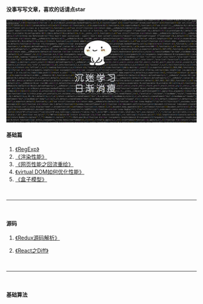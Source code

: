 #### 没事写写文章，喜欢的话请点star
![Alt text](./images/1.png)

#### 基础篇
1. [《RegExp》](./RegExp.md "学习RegExp")
2. [《渲染性能》](./渲染性能.md "学习《渲染性能》")
3. [《网页性能之回流重绘》](./回流与重绘.md "学习《网页性能之回流重绘》")
4. [《virtual DOM如何优化性能》](./ReactPerformance.md "学习《virtual DOM如何优化性能》")
5. [《盒子模型》](./盒模型.md "学习《盒子模型》")


<br/>

-------

<br/>

#### 源码
1. [《Redux源码解析》](./Redux.md "学习RegExp")

2. [《React之Diff》](./ReactDiff.md "学习react-diff")


<br/>

-------

<br/>

#### 基础算法
